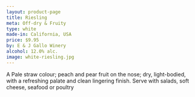 ```yaml
---
layout: product-page
title: Riesling
meta: Off-dry & Fruity
type: white
made-in: California, USA
price: $9.95
by: E & J Gallo Winery
alcohol: 12.0% alc.
image: white-riesling.jpg
---
```



A Pale straw colour; peach and pear fruit on the nose; dry, light-bodied, with a refreshing palate and clean lingering finish. Serve with salads, soft cheese, seafood or poultry
